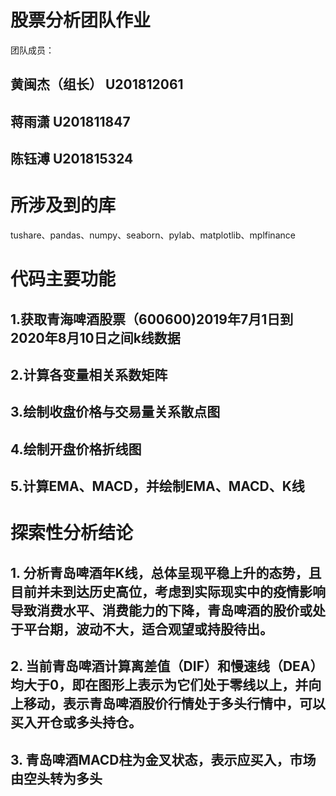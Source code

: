 # 股票分析团队作业
团队成员：
## 黄闽杰（组长）   U201812061
## 蒋雨潇           U201811847
## 陈钰溥           U201815324
# 所涉及到的库
tushare、pandas、numpy、seaborn、pylab、matplotlib、mplfinance
# 代码主要功能
## 1.获取青海啤酒股票（600600)2019年7月1日到2020年8月10日之间k线数据
## 2.计算各变量相关系数矩阵
## 3.绘制收盘价格与交易量关系散点图
## 4.绘制开盘价格折线图
## 5.计算EMA、MACD，并绘制EMA、MACD、K线
# 探索性分析结论
## 1. 分析青岛啤酒年K线，总体呈现平稳上升的态势，且目前并未到达历史高位，考虑到实际现实中的疫情影响导致消费水平、消费能力的下降，青岛啤酒的股价或处于平台期，波动不大，适合观望或持股待出。
## 2. 当前青岛啤酒计算离差值（DIF）和慢速线（DEA）均大于0，即在图形上表示为它们处于零线以上，并向上移动，表示青岛啤酒股价行情处于多头行情中，可以买入开仓或多头持仓。
## 3. 青岛啤酒MACD柱为金叉状态，表示应买入，市场由空头转为多头
